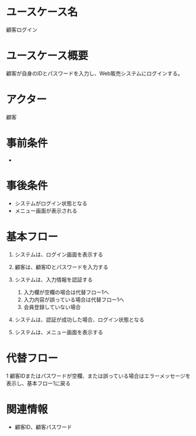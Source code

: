 # ユースケース名
顧客ログイン

# ユースケース概要
顧客が自身のIDとパスワードを入力し、Web販売システムにログインする。

# アクター
顧客

# 事前条件
- 

# 事後条件
- システムがログイン状態となる
- メニュー画面が表示される

# 基本フロー
1. システムは、ログイン画面を表示する
2. 顧客は、顧客IDとパスワードを入力する
3. システムは、入力情報を認証する
    1. 入力欄が空欄の場合は代替フロー1へ  
    2. 入力内容が誤っている場合は代替フロー1へ
    3. 会員登録していない場合

4. システムは、認証が成功した場合、ログイン状態となる
5. システムは、メニュー画面を表示する

# 代替フロー
1 顧客IDまたはパスワードが空欄、または誤っている場合はエラーメッセージを表示し、基本フロー1に戻る

# 関連情報
- 顧客ID、顧客パスワード